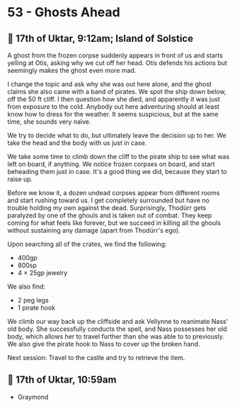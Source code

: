 # 53 - Ghosts Ahead

## 📅 17th of Uktar, 9:12am; Island of Solstice

A ghost from the frozen corpse suddenly appears in front of us and starts yelling at Otis, asking why we cut off her head. Otis defends his actions but seemingly makes the ghost even more mad.

I change the topic and ask why she was out here alone, and the ghost claims she also came with a band of pirates. We spot the ship down below, off the 50 ft cliff. I then question how she died, and apparently it was just from exposure to the cold. Anybody out here adventuring should at least know how to dress for the weather. It seems suspicious, but at the same time, she sounds very naïve.

We try to decide what to do, but ultimately leave the decision up to her. We take the head and the body with us just in case.

We take some time to climb down the cliff to the pirate ship to see what was left on board, if anything. We notice frozen corpses on board, and start beheading them just in case. It's a good thing we did, because they start to raise up.

Before we know it, a dozen undead corpses appear from different rooms and start rushing toward us. I get completely surrounded but have no trouble holding my own against the dead. Surprisingly, Thodürr gets paralyzed by one of the ghouls and is taken out of combat. They keep coming for what feels like forever, but we succeed in killing all the ghouls without sustaining any damage (apart from Thodürr's ego).

Upon searching all of the crates, we find the following:

- 400gp
- 800sp
- 4 × 25gp jewelry

We also find:

- 2 peg legs
- 1 pirate hook

We climb our way back up the cliffside and ask Vellynne to reanimate Nass' old body. She successfully conducts the spell, and Nass possesses her old body, which allows her to travel further than she was able to to previously. We also give the pirate hook to Nass to cover up the broken hand.

Next session: Travel to the castle and try to retrieve the item.

## 📅 17th of Uktar, 10:59am

- Graymond
